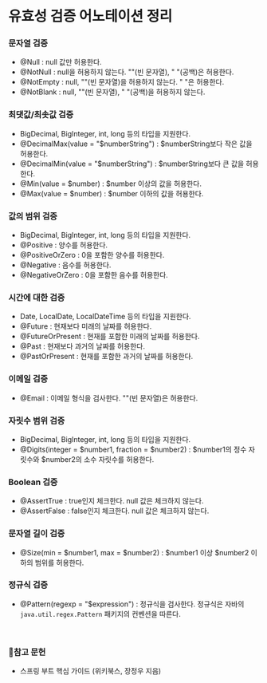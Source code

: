 # 유효성 검증 어노테이션 정리

### 문자열 검증

- @Null : null 값만 허용한다.
- @NotNull : null을 허용하지 않는다. ""(빈 문자열), " "(공백)은 허용한다.
- @NotEmpty : null, ""(빈 문자열)을 허용하지 않는다. " "은 허용한다.
- @NotBlank : null, ""(빈 문자열), " "(공백)을 허용하지 않는다.

### 최댓값/최솟값 검증

- BigDecimal, BigInteger, int, long 등의 타입을 지원한다.
- @DecimalMax(value = "$numberString") : $numberString보다 작은 값을 허용한다.
- @DecimalMin(value = "$numberString") : $numberString보다 큰 값을 허용한다.
- @Min(value = $number) : $number 이상의 값을 허용한다.
- @Max(value = $number) : $number 이하의 값을 허용한다.

### 값의 범위 검증

- BigDecimal, BigInteger, int, long 등의 타입을 지원한다.
- @Positive : 양수를 허용한다.
- @PositiveOrZero : 0을 포함한 양수를 허용한다.
- @Negative : 음수를 허용한다.
- @NegativeOrZero : 0을 포함한 음수를 허용한다.

### 시간에 대한 검증

- Date, LocalDate, LocalDateTime 등의 타입을 지원한다.
- @Future : 현재보다 미래의 날짜를 허용한다.
- @FutureOrPresent : 현재를 포함한 미래의 날짜를 허용한다.
- @Past : 현재보다 과거의 날짜를 허용한다.
- @PastOrPresent : 현재를 포함한 과거의 날짜를 허용한다.

### 이메일 검증

- @Email : 이메일 형식을 검사한다. ""(빈 문자열)은 허용한다.

### 자릿수 범위 검증

- BigDecimal, BigInteger, int, long 등의 타입을 지원한다.
- @Digits(integer = $number1, fraction = $number2) : $number1의 정수 자릿수와 $number2의 소수 자릿수를 허용한다.

### Boolean 검증

- @AssertTrue : true인지 체크한다. null 값은 체크하지 않는다.
- @AssertFalse : false인지 체크한다. null 값은 체크하지 않는다.

### 문자열 길이 검증

- @Size(min = $number1, max = $number2) : $number1 이상 $number2 이하의 범위를 허용한다.

### 정규식 검증

- @Pattern(regexp = "$expression") : 정규식을 검사한다. 정규식은 자바의 `java.util.regex.Pattern` 패키지의 컨벤션을 따른다.

<br>

### 📝참고 문헌

- 스프링 부트 핵심 가이드 (위키북스, 장정우 지음)